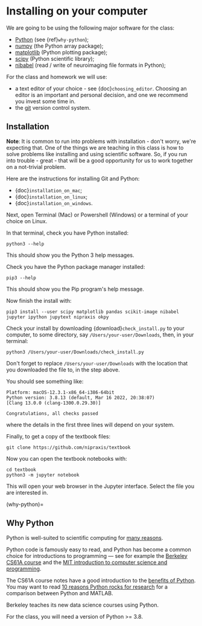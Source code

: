# Installing on your computer

We are going to be using the following major software for the class:

- [Python](https://python.org) (see {ref}`why-python`);
- [numpy](https://numpy.org) (the Python array package);
- [matplotlib](https://matplotlib.org) (Python plotting package);
- [scipy](https://scipy.org) (Python scientific library);
- [nibabel](https://nipy.org/nibabel) (read / write of neuroimaging file
  formats in Python);

For the class and homework we will use:

- a text editor of your choice - see {doc}`choosing_editor`.  Choosing an
  editor is an important and personal decision, and one we recommend you invest
  some time in.
- the [git](https://git-scm.com/) version control system.

## Installation

**Note**: It is common to run into problems with installation - don't worry,
we're expecting that.  One of the things we are teaching in this class is how
to solve problems like installing and using scientific software.  So, if you
run into trouble - great - that will be a good opportunity for us to work
together on a not-trivial problem.

Here are the instructions for installing Git and Python:

- {doc}`installation_on_mac`;
- {doc}`installation_on_linux`;
- {doc}`installation_on_windows`.

Next, open Terminal (Mac) or Powershell (Windows) or a terminal of your choice
on Linux.

In that terminal, check you have Python installed:

```
python3 --help
```

This should show you the Python 3 help messages.

Check you have the Python package manager installed:

```
pip3 --help
```

This should show you the Pip program's help message.

Now finish the install with:

```
pip3 install --user scipy matplotlib pandas scikit-image nibabel jupyter ipython jupytext nipraxis okpy
```

Check your install by downloading {download}`check_install.py` to your
computer, to some directory, say `/Users/your-user/Downloads`, then, in your
terminal:

```
python3 /Users/your-user/Downloads/check_install.py
```

Don't forget to replace `/Users/your-user/Downloads` with the location that you downloaded the file to, in the step above.

You should see something like:

```
Platform: macOS-12.3.1-x86_64-i386-64bit
Python version: 3.8.13 (default, Mar 16 2022, 20:38:07) 
[Clang 13.0.0 (clang-1300.0.29.30)]

Congratulations, all checks passed
```

where the details in the first three lines will depend on your system.

Finally, to get a copy of the textbook files:

```
git clone https://github.com/nipraxis/textbook
```

Now you can open the textbook notebooks with:

```
cd textbook
python3 -m jupyter notebook
```

This will open your web browser in the Jupyter interface.  Select the file you
are interested in.

(why-python)=

## Why Python

Python is well-suited to scientific computing for [many
reasons](https://github.com/nipy/nipy/blob/master/doc/faq/why.rst#why-python).

Python code is famously easy to read, and Python has become a common choice
for introductions to programming — see for example the [Berkeley CS61A
course](http://cs61a.org) and the [MIT introduction to computer science and
programming](http://ocw.mit.edu/courses/electrical-engineering-and-computer-science/6-00sc-introduction-to-computer-science-and-programming-spring-2011/).

The CS61A course notes have a good introduction to the [benefits of
Python](http://composingprograms.com/pages/11-getting-started.html#programming-in-python).
You may want to read [10 reasons Python rocks for
research](https://blog.fanplastic.org/2010/11/03/10-reasons-python-rocks-for-research/)
for a comparison between Python and MATLAB.

Berkeley teaches its new data science courses using Python.

For the class, you will need a version of Python >= 3.8.
